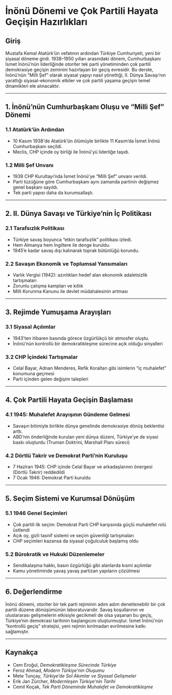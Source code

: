 # İnönü Dönemi ve Çok Partili Hayata Geçişin Hazırlıkları

## Giriş

Mustafa Kemal Atatürk’ün vefatının ardından Türkiye Cumhuriyeti, yeni bir siyasal döneme girdi. 1938–1950 yılları arasındaki dönem, Cumhurbaşkanı İsmet İnönü’nün liderliğinde otoriter tek parti yönetiminden çok partili demokrasiye geçişin zeminini hazırlayan bir geçiş evresidir. Bu derste, İnönü’nün “Milli Şef” olarak siyasal yapıyı nasıl yönettiği, II. Dünya Savaşı’nın yarattığı siyasal-ekonomik etkiler ve çok partili yaşama geçişin temel dinamikleri ele alınacaktır.

---

## 1. İnönü’nün Cumhurbaşkanı Oluşu ve “Milli Şef” Dönemi

### 1.1 Atatürk’ün Ardından

- 10 Kasım 1938'de Atatürk’ün ölümüyle birlikte 11 Kasım’da İsmet İnönü Cumhurbaşkanı seçildi.
- Meclis, CHP içinde oy birliği ile İnönü’yü liderliğe taşıdı.

### 1.2 Milli Şef Unvanı

- 1939 CHP Kurultayı’nda İsmet İnönü’ye “Milli Şef” unvanı verildi.
- Parti tüzüğüne göre Cumhurbaşkanı aynı zamanda partinin değişmez genel başkanı sayıldı.
- Tek parti yapısı daha da kurumsallaştı.

---

## 2. II. Dünya Savaşı ve Türkiye’nin İç Politikası

### 2.1 Tarafsızlık Politikası

- Türkiye savaş boyunca “etkin tarafsızlık” politikası izledi.
- Hem Almanya hem İngiltere ile denge kuruldu.
- 1945’e kadar savaş dışı kalınarak toprak bütünlüğü korundu.

### 2.2 Savaşın Ekonomik ve Toplumsal Yansımaları

- Varlık Vergisi (1942): azınlıkları hedef alan ekonomik adaletsizlik tartışmaları
- Zorunlu çalışma kampları ve kıtlık
- Milli Korunma Kanunu ile devlet müdahalesinin artması

---

## 3. Rejimde Yumuşama Arayışları

### 3.1 Siyasal Açılımlar

- 1943’ten itibaren basında görece özgürlükçü bir atmosfer oluştu.
- İnönü’nün kontrollü bir demokratikleşme sürecine açık olduğu sinyalleri

### 3.2 CHP İçindeki Tartışmalar

- Celal Bayar, Adnan Menderes, Refik Koraltan gibi isimlerin “iç muhalefet” konumuna geçmesi
- Parti içinden gelen değişim talepleri

---

## 4. Çok Partili Hayata Geçişin Başlaması

### 4.1 1945: Muhalefet Arayışının Gündeme Gelmesi

- Savaşın bitimiyle birlikte dünya genelinde demokrasiye dönüş beklentisi arttı.
- ABD’nin önderliğinde kurulan yeni dünya düzeni, Türkiye’ye de siyasi baskı oluşturdu (Truman Doktrini, Marshall Planı süreci)

### 4.2 Dörtlü Takrir ve Demokrat Parti’nin Kuruluşu

- 7 Haziran 1945: CHP içinde Celal Bayar ve arkadaşlarının önergesi (Dörtlü Takrir) reddedildi
- 7 Ocak 1946: Demokrat Parti kuruldu

---

## 5. Seçim Sistemi ve Kurumsal Dönüşüm

### 5.1 1946 Genel Seçimleri

- Çok partili ilk seçim: Demokrat Parti CHP karşısında güçlü muhalefet rolü üstlendi
- Açık oy, gizli tasnif sistemi ve seçim güvenliği tartışmaları
- CHP seçimleri kazansa da siyasal çoğulculuk başlamış oldu

### 5.2 Bürokratik ve Hukuki Düzenlemeler

- Sendikalaşma hakkı, basın özgürlüğü gibi alanlarda kısmi açılımlar
- Kamu yönetiminde yavaş yavaş partizan yapıların çözülmesi

---

## 6. Değerlendirme

İnönü dönemi, otoriter bir tek parti rejiminin adım adım denetlenebilir bir çok partili düzene dönüşümünün laboratuvarıdır. Savaş koşullarının ve uluslararası gelişmelerin etkisiyle gecikmeli de olsa yaşanan bu geçiş, Türkiye’nin demokrasi tarihinin başlangıcını oluşturmuştur. İsmet İnönü’nün “kontrollü geçiş” stratejisi, yeni rejimin kırılmadan evrilmesine katkı sağlamıştır.

---

## Kaynakça

- Cem Eroğul, _Demokratikleşme Sürecinde Türkiye_
- Feroz Ahmad, _Modern Türkiye’nin Oluşumu_
- Mete Tunçay, _Türkiye’de Sol Akımlar ve Siyasal Gelişmeler_
- Erik Jan Zürcher, _Modernleşen Türkiye’nin Tarihi_
- Cemil Koçak, _Tek Parti Döneminde Muhalefet ve Demokratikleşme_
